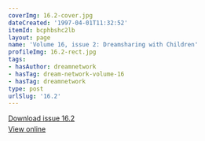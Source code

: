 ```yaml
---
coverImg: 16.2-cover.jpg
dateCreated: '1997-04-01T11:32:52'
itemId: bcphbshc2lb
layout: page
name: 'Volume 16, issue 2: Dreamsharing with Children'
profileImg: 16.2-rect.jpg
tags:
- hasAuthor: dreamnetwork
- hasTag: dream-network-volume-16
- hasTag: dreamnetwork
type: post
urlSlug: '16.2'
---
```

<p style="margin-block-end: 5px; margin-block-start: 5px;"><a href="../files/pdfs/Volume_16/16.2-Dream-Network-Vol-16-No-2.pdf" download="">Download issue 16.2</a></p><p style="margin-block-end: 5px; margin-block-start: 5px;"><a href="../files/pdfs/Volume_16/16.2-Dream-Network-Vol-16-No-2.pdf">View online</a></p>